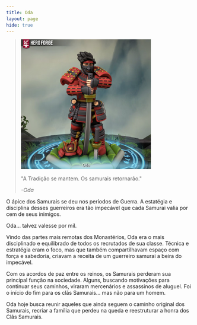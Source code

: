 ```yaml
---
title: Oda
layout: page
hide: true
---
```


> <img src="../../assets/players_photos/oda.png" alt="Oda" width="350"/>
>
> "A Tradição se mantem. Os samurais retornarão." 
>
> *-Oda*

O ápice dos Samurais se deu nos períodos de Guerra. A estatégia e disciplina desses guerreiros era tão impecável que cada Samurai valia por cem de seus inimigos. 

Oda... talvez valesse por mil. 

Vindo das partes mais remotas dos Monastérios, Oda era o mais disciplinado e equilibrado de todos os recrutados de sua classe. Técnica e estratégia eram o foco, mas que também compartilhavam espaço com força e sabedoria, criavam a receita de um guerreiro samurai a beira do impecável. 

Com os acordos de paz entre os reinos, os Samurais perderam sua principal função na sociedade. Alguns, buscando motivações para continuar seus caminhos, viraram mercenários e assassinos de aluguel. Foi o início do fim para os clãs Samurais... mas não para um homem. 

Oda hoje busca reunir aqueles que ainda seguem o caminho original dos Samurais, recriar a família que perdeu na queda e reestruturar a honra dos Clãs Samurais. 
